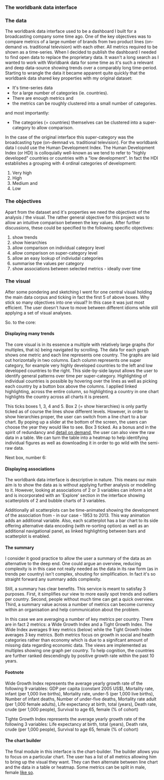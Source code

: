 ### The worldbank data interface

###  The data

The worldbank data interface used to be a dashboard I built for a broadcasting company some time ago. One of the key objectives was to compare metrics of a large number of brands from two product lines (on-demand vs. traditional television) with each other. All metrics required to be shown as a time-series. When I decided to publish the dashboard I needed to find open data to replace the proprietary data. It wasn't a long search as I wanted to work with Worldbank data for some time as it's such a relevant and deep data-source showing trends over a comparably long time-period. Starting to wrangle the data it became apparent quite quickly that the worldbank data shared key properties with my original dataset:

* It's time-series data
* for a large number of categories (ie. countries).
* There are enough metrics and
* the metrics can be roughly clustered into a small number of categories.

and most importantly:

* The categories (= countries) themselves can be clustered into a super-category to allow comparison.

In the case of the original interface this super-category was the broadcasting type (on-demnad vs. traditional television). For the worldbank data I could use the Human Development Index. The Human Development Index (or HDI) is colloquially well-known as we tend to refer to "highly developed" countries or countries with a "low development". In fact the HDI establishes a grouping with 4 ordinal categories of development:

1. Very high 
2. High
3. Medium and 
4. Low


### The objectives

Apart from the dataset and it's properties we need the objectives of the analysis / the visual. The rather general objective for this project was to allow an intuitive comparison between the key values. After further discussions, these could be specified to the following specific objectives:

1. show trends 
2. show hierarchies
3. allow comparison on individual category level 
4. allow comparison on super-category level
5. allow an easy lookup of indiviudal categories
6. summarise the values per category
7. show associations between selected metrics - ideally over time 

### The visual 

After some pondering and sketching I went for one central visual holding the main data corpus and ticking in fact the first 5 of above boxes. Why stick so many objectives into one visual? In this case it was just most efficient. The user doesn't have to move between different idioms while still applying a set of visual analyses. 

So. to the core:

#### Displaying many trends

The core visual is in its essence a multiple with relatively large graphs (for multiples, that is) being navigated by scrolling. The data for each graph shows one metric and each line represents one country. The graphs are laid out horizontally in two columns. Each column represents one super category, for example very highly developed countries to the left and low developed countries to the right. This side-by-side layout allows the user to identify general patterns over time per super-category. Highlighting of individual countries is possible by hovering over the lines as well as picking each country by a button box above the columns. I applied linked highlighting, across the entire column, so highlighting a country in one chart highlights the country across all charts it is present.

This ticks boxes 1, 3, 4 and 5. Box 2 (= show hierarchies) is only partly ticked as of course the lines show different levels. However, in order to show hierarchies proper, the user can switch from a line chart to a bar chart. By poping up a slider at the bottom of the screen, the users can choose the year they would like to see. Box 3 ticked. As a bonus and in the spirit of redundancy and [detail on demand](), the user can also view the raw data in a table. We can turn the table into a heatmap to help identifying individual figures as well as downloading it in order to go wild with the semi-raw data.

Next box, number 6:

#### Displaying associations

The worldbank data interface is descriptive in nature. This means our main aim is to show the data as is without applying further analysis or modelling to it. However, looking at associations of 2 or 3 variables can inform a lot and is incorporated with an 'Explore' section in the interface showing scatterplots of 2 and bubble charts of 3 variables.

Additionally all scatterplots can be time-animated showing the development of the association from - in our case - 1953 to 2013. This way animation adds an additional variable. Also, each scatterplot has a bar chart to its side offering alternative data encoding (with re-sorting option) as well as an additional navigational panel, as linked highlighting between bars and scatterplot is enabled.

#### The summary

I consider it good practice to allow the user a summary of the data as an alternative to the deep end. One could argue an overview, reducing complexity is in this case not really needed as the data in its raw form (as in trends per country) isn't complex, shouting for simplification. In fact it's so straight forward any summary adds complexity.

Still, a summary has clear benefits. This service is meant to satisfay 3 purposes. First, it simplifies our view to more easily spot trends and outliers per country. Second, people without much time can get a quick overview. Third, a summary value across a number of metrics can become currency within an organisation and help communication about the problem. 

In this case we are averaging a number of key metrics per country. There are in fact 2 metrics: a Wide Growth Index and a Tight Growth Index. The Wide Index averages 9 key metrics (below) while the Tight Growth Index averages 3 key metrics. Both metrics focus on growth in social and health categories rather than economy which is due to a signifcant amount of missing data regarding economic data. The views are implemented as multiples showing one graph per country. To help cognition, the countries are further ranked descendingly by positive growth rate within the past 10 years.


#### Footnote

Wide Growth Index represents the average yearly growth rate of the following 9 variables: GDP per capita (constant 2005 US$), Mortality rate, infant (per 1,000 live births), Mortality rate, under-5 (per 1,000 live births), Number of infant deaths, Number of under-five deaths, Mortality rate adult (per 1,000 female adults), Life expectancy at birth, total (years), Death rate, crude (per 1,000 people), Survival to age 65, female (% of cohort)

Tighte Growth Index represents the average yearly growth rate of the following 3 variables: Life expectancy at birth, total (years), Death rate, crude (per 1,000 people), Survival to age 65, female (% of cohort)


#### The chart builder

The final module in this interface is the chart-builder. The builder allows you to focus on a particular chart. The user has a list of all metrics allowing him to bring up the visual they want. They can then alternate between line chart and the data in a table or heatmap. Some metrics can be split in male, female [like so]().
